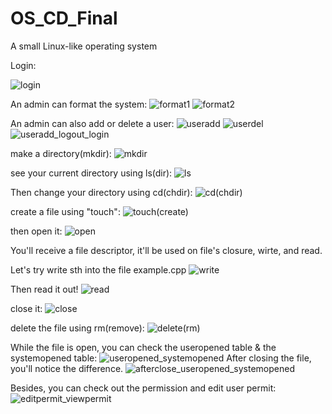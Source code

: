 # OS_CD_Final
A small Linux-like operating system

Login:

![login](https://github.com/NEU20205988John/OS_CD_Final/assets/80146486/5156bb44-b418-41c5-8cd4-42ddd55e1eeb)


An admin can format the system:
![format1](https://github.com/NEU20205988John/OS_CD_Final/assets/80146486/3f58cb62-8cc2-4aba-ab94-ff768e50de7e)
![format2](https://github.com/NEU20205988John/OS_CD_Final/assets/80146486/227b4c9c-6ac2-4e0e-a243-bd5a64a4a2d2)

An admin can also add or delete a user:
![useradd](https://github.com/NEU20205988John/OS_CD_Final/assets/80146486/8e99dbbd-854d-4e6c-97db-907a674d2bf3)
![userdel](https://github.com/NEU20205988John/OS_CD_Final/assets/80146486/a9cf8efa-342b-4cbb-a744-c533886d2178)
![useradd_logout_login](https://github.com/NEU20205988John/OS_CD_Final/assets/80146486/727c69ca-7f9d-4b63-881f-aa358405cca0)


make a directory(mkdir):
![mkdir](https://github.com/NEU20205988John/OS_CD_Final/assets/80146486/dab06be6-ef52-440f-8642-d83b25cc246b)

see your current directory using ls(dir):
![ls](https://github.com/NEU20205988John/OS_CD_Final/assets/80146486/72bc6f17-ac1e-40fc-92bd-3445d2130d0f)


Then change your directory using cd(chdir):
![cd(chdir)](https://github.com/NEU20205988John/OS_CD_Final/assets/80146486/6b951dee-c1b2-4e2b-bbb4-37d3a2da2325)


create a file using "touch":
![touch(create)](https://github.com/NEU20205988John/OS_CD_Final/assets/80146486/58abaeb2-7c70-42da-9f89-faf7bf56b57d)

then open it:
![open](https://github.com/NEU20205988John/OS_CD_Final/assets/80146486/384a85ba-cc27-44e9-9521-46d3afd07c87)

You'll receive a file descriptor, it'll be used on file's closure, wirte, and read.

Let's try write sth into the file example.cpp
![write](https://github.com/NEU20205988John/OS_CD_Final/assets/80146486/a61ab6cb-6257-4e6a-924b-8130c433bfd8)

Then read it out!
![read](https://github.com/NEU20205988John/OS_CD_Final/assets/80146486/c99a5a58-73b6-49ab-a366-6f81c28ca303)

close it:
![close](https://github.com/NEU20205988John/OS_CD_Final/assets/80146486/ab1ac894-56a1-4183-bc70-675a3f2e1d83)

delete the file using rm(remove):
![delete(rm)](https://github.com/NEU20205988John/OS_CD_Final/assets/80146486/ccf77654-cfa2-476e-a670-150568e76183)

While the file is open, you can check the useropened table & the systemopened table:
![useropened_systemopened](https://github.com/NEU20205988John/OS_CD_Final/assets/80146486/da26272a-4e7f-4c66-a6ae-f71026855403)
After closing the file, you'll notice the difference.
![afterclose_useropened_systemopened](https://github.com/NEU20205988John/OS_CD_Final/assets/80146486/5a71dbf7-ab8b-4942-b150-ca4eb7711444)

Besides, you can check out the permission and edit user permit:
![editpermit_viewpermit](https://github.com/NEU20205988John/OS_CD_Final/assets/80146486/5ee3bc23-a1e4-49d6-9eb1-e90c843d0010)

